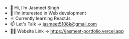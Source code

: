 - 👋 Hi, I’m Jasmeet Singh
- 👀 I’m interested in Web development
- ⚛️ Currently learning ReactJs
- 📫 Let's Talk -> jasmeet5108k@gmail.com
- 🧑‍💻 Website Link -> https://jasmeet-portfolio.vercel.app

<!---
Jasmeet5108/Jasmeet5108 is a ✨ special ✨ repository because its `README.md` (this file) appears on your GitHub profile.
You can click the Preview link to take a look at your changes.
--->
